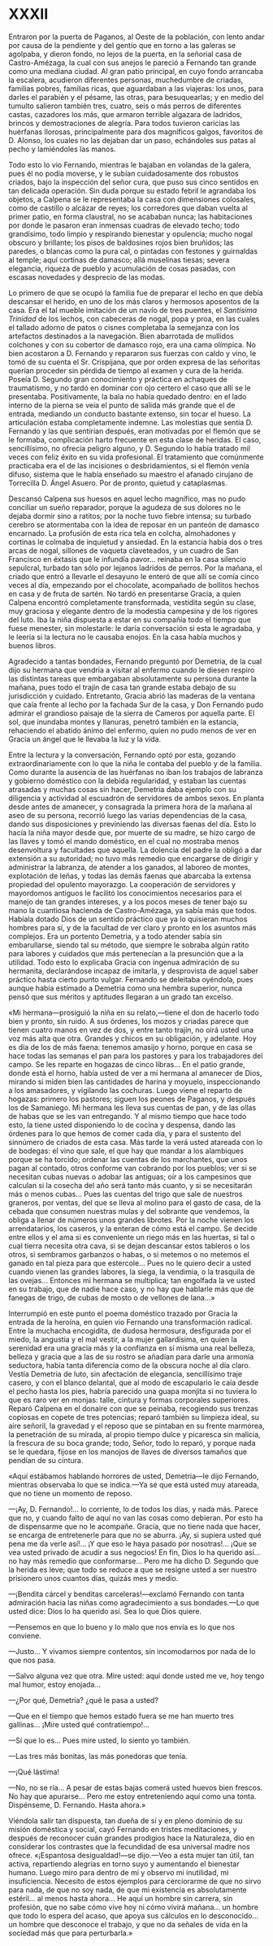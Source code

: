# XXXII

Entraron por la puerta de Paganos, al Oeste de la población, con lento andar
por causa de la pendiente y del gentío que en torno a las galeras se agolpaba,
y dieron fondo, no lejos de la puerta, en la señorial casa de Castro-Amézaga,
la cual con sus anejos le pareció a Fernando tan grande como una mediana
ciudad. Al gran patio principal, en cuyo fondo arrancaba la escalera, acudieron
diferentes personas, muchedumbre de criadas, familias pobres, familias ricas,
que aguardaban a las viajeras: los unos, para darles el parabién y el pésame,
las otras, para besuquearlas; y en medio del tumulto salieron también tres,
cuatro, seis o más perros de diferentes castas, cazadores los más, que armaron
terrible algazara de ladridos, brincos y demostraciones de alegría. Para todos
tuvieron caricias las huérfanas llorosas, principalmente para dos magníficos
galgos, favoritos de D. Alonso, los cuales no las dejaban dar un paso,
echándoles sus patas al pecho y lamiéndoles las manos.

Todo esto lo vio Fernando, mientras le bajaban en volandas de la galera, pues
él no podía moverse, y le subían cuidadosamente dos robustos criados, bajo la
inspección del señor cura, que puso sus cinco sentidos en tan delicada
operación. Sin duda porque su estado febril le agrandaba los objetos, a Calpena
se le representaba la casa con dimensiones colosales, como de castillo
o alcázar de reyes; los corredores que daban vuelta al primer patio, en forma
claustral, no se acababan nunca; las habitaciones por donde le pasaron eran
inmensas cuadras de elevado techo; todo grandísimo, todo limpio y respirando
bienestar y opulencia; mucho nogal obscuro y brillante; los pisos de baldosines
rojos bien bruñidos; las paredes, o blancas como la pura cal, o pintadas con
festones y guirnaldas al temple; aquí cortinas de damasco; allá muselinas
tiesas; severa elegancia, riqueza de pueblo y acumulación de cosas pasadas, con
escasas novedades y desprecio de las modas.

Lo primero de que se ocupó la familia fue de preparar el lecho en que debía
descansar el herido, en uno de los más claros y hermosos aposentos de la casa.
Era el tal mueble imitación de un navío de tres puentes, el *Santísima
Trinidad* de los lechos, con cabeceras de nogal, popa y proa, en las cuales el
tallado adorno de patos o cisnes completaba la semejanza con los artefactos
destinados a la navegación. Bien abarrotada de mullidos colchones y con su
cobertor de damasco rojo, era una cama olímpica. No bien acostaron a D.
Fernando y repararon sus fuerzas con caldo y vino, le tomó de su cuenta el Sr.
Crispijana, que por orden expresa de las señoritas querían proceder sin pérdida
de tiempo al examen y cura de la herida. Poseía D. Segundo gran conocimiento
y práctica en achaques de traumatismo, y no tardó en dominar con ojo certero el
caso que allí se le presentaba. Positivamente, la bala no había quedado dentro:
en el lado interno de la pierna se veía el punto de salida más grande que el de
entrada, mediando un conducto bastante extenso, sin tocar el hueso. La
articulación estaba completamente indemne. Las molestias que sentía D. Fernando
y las que sentirían después, eran motivadas por el flemón que se le formaba,
complicación harto frecuente en esta clase de heridas. El caso, sencillísimo,
no ofrecía peligro alguno, y D. Segundo lo había tratado mil veces con feliz
éxito en su vida profesional. El tratamiento que comúnmente practicaba era el
de las incisiones o desbridamientos, si el flemón venía difuso, sistema que le
había enseñado su maestro el afanado cirujano de Torrecilla D. Ángel Asuero.
Por de pronto, quietud y cataplasmas.

Descansó Calpena sus huesos en aquel lecho magnífico, mas no pudo conciliar un
sueño reparador, porque la agudeza de sus dolores no le dejaba dormir sino
a ratitos; por la noche tuvo fiebre intensa; su turbado cerebro se atormentaba
con la idea de reposar en un panteón de damasco encarnado. La profusión de esta
rica tela en colcha, almohadones y cortinas le colmaba de inquietud y ansiedad.
En la estancia había dos o tres arcas de nogal, sillones de vaqueta
claveteados, y un cuadro de San Francisco en éxtasis que le infundía pavor...
reinaba en la casa silencio sepulcral, turbado tan sólo por lejanos ladridos de
perros. Por la mañana, el criado que entró a llevarle el desayuno le enteró de
que allí se comía cinco veces al día, empezando por el chocolate, acompañado de
bollitos hechos en casa y de fruta de sartén. No tardó en presentarse Gracia,
a quien Calpena encontró completamente transformada, vestidita según su clase,
muy graciosa y elegante dentro de la modestia campesina y de los rigores del
luto. Iba la niña dispuesta a estar en su compañía todo el tiempo que fuese
menester, sin molestarle: le daría conversación si esta le agradaba, y le
leería si la lectura no le causaba enojos. En la casa había muchos y buenos
libros.

Agradecido a tantas bondades, Fernando preguntó por Demetria, de la cual dijo
su hermana que vendría a visitar al enfermo cuando le diesen respiro las
distintas tareas que embargaban absolutamente su persona durante la mañana,
pues todo el trajín de casa tan grande estaba debajo de su jurisdicción
y cuidado. Entretanto, Gracia abrió las maderas de la ventana que caía frente
al lecho por la fachada Sur de la casa, y Don Fernando pudo admirar el
grandioso paisaje de la sierra de Cameros por aquella parte. El sol, que
inundaba montes y llanuras, penetró también en la estancia, rehaciendo el
abatido ánimo del enfermo, quien no pudo menos de ver en Gracia un ángel que le
llevaba la luz y la vida.

Entre la lectura y la conversación, Fernando optó por esta, gozando
extraordinariamente con lo que la niña le contaba del pueblo y de la familia.
Como durante la ausencia de las huérfanas no iban los trabajos de labranza
y gobierno doméstico con la debida regularidad, y estaban las cuentas atrasadas
y muchas cosas sin hacer, Demetria daba ejemplo con su diligencia y actividad
al escuadrón de servidores de ambos sexos. En planta desde antes de amanecer,
y consagrada la primera hora de la mañana al aseo de su persona, recorrió luego
las varias dependencias de la casa, dando sus disposiciones y previniendo las
diversas faenas del día. Esto lo hacía la niña mayor desde que, por muerte de
su madre, se hizo cargo de las llaves y tomó el mando doméstico, en el cual no
mostraba menos desenvoltura y facultades que aquella. La dolencia del padre la
obligó a dar extensión a su autoridad; no tuvo más remedio que encargarse de
dirigir y administrar la labranza, de atender a los ganados, al laboreo de
montes, explotación de leñas, y todas las demás faenas que abarcaba la extensa
propiedad del opulento mayorazgo. La cooperación de servidores y mayordomos
antiguos le facilitó los conocimientos necesarios para el manejo de tan grandes
intereses, y a los pocos meses de tener bajo su mano la cuantiosa hacienda de
Castro-Amézaga, ya sabía más que todos. Habíala dotado Dios de un sentido
práctico que ya lo quisieran muchos hombres para sí, y de la facultad de ver
claro y pronto en los asuntos más complejos. Era un portento Demetria, y a todo
atender sabía sin embarullarse, siendo tal su método, que siempre le sobraba
algún ratito para labores y cuidados que más pertenecían a la presunción que
a la utilidad. Todo esto lo explicaba Gracia con ingenua admiración de su
hermanita, declarándose incapaz de imitarla, y desprovista de aquel saber
práctico hasta cierto punto vulgar. Fernando se deleitaba oyéndola, pues aunque
había estimado a Demetria como una hembra superior, nunca pensó que sus méritos
y aptitudes llegaran a un grado tan excelso.

«Mi hermana—prosiguió la niña en su relato,—tiene el don de hacerlo todo bien
y pronto, sin ruido. A sus órdenes, los mozos y criadas parece que tienen
cuatro manos en vez de dos, y entre tanto trajín, no oirá usted una voz más
alta que otra. Grandes y chicos en su obligación, y adelante. Hoy es día de los
de más faena: tenemos amasijo y horno, porque en casa se hace todas las semanas
el pan para los pastores y para los trabajadores del campo. Se les reparte en
hogazas de cinco libras... En el patio grande, donde está el horno, había usted
de ver a mi hermana al amanecer de Dios, mirando si miden bien las cantidades
de harina y moyuelo, inspeccionando a los amasadores, y vigilando las cochuras.
Luego viene el reparto de hogazas: primero los pastores; siguen los peones de
Paganos, y después los de Samaniego. Mi hermana les lleva sus cuentas de pan,
y de las ollas de habas que se les van entregando. Y al mismo tiempo que hace
todo esto, la tiene usted disponiendo lo de cocina y despensa, dando las
órdenes para lo que hemos de comer cada día, y para el sustento del sinnúmero
de criados de esta casa. Más tarde la verá usted atareada con lo de bodegas: el
vino que sale, el que hay que mandar a los alambiques porque se ha torcido;
ordenar las cuentas de los marchantes, que unos pagan al contado, otros
conforme van cobrando por los pueblos; ver si se necesitan cubas nuevas
o adobar las antiguas; oír a los campesinos que calculan si la cosecha del año
será tanto más cuanto, y si se necesitarán más o menos cubas... Pues las
cuentas del trigo que sale de nuestros graneros, por ventas, del que se lleva
al molino para el gasto de casa, de la cebada que consumen nuestras mulas y del
sobrante que vendemos, la obliga a llenar de números unos grandes librotes. Por
la noche vienen los arrendatarios, los caseros, y la enteran de cómo está el
campo. Se decide entre ellos y el ama si es conveniente un riego más en las
huertas, si tal o cual tierra necesita otra cava, si se dejan descansar estos
tableros o los otros, si sembramos garbanzos o habas, o si metemos o no metemos
el ganado en tal pieza para que estercole... Pues no le quiero decir a usted
cuando vienen las grandes labores, la siega, la vendimia, o la trasquila de las
ovejas... Entonces mi hermana se multiplica; tan engolfada la ve usted en su
trabajo, que de nadie hace caso, y no hay que hablarle más que de fanegas de
trigo, de cubas de mosto o de vellones de lana...»

Interrumpió en este punto el poema doméstico trazado por Gracia la entrada de
la heroína, en quien vio Fernando una transformación radical. Entre la muchacha
encogidita, de dudosa hermosura, desfigurada por el miedo, la angustia y el mal
vestir, a la mujer gallardísima, en quien la serenidad era una gracia más y la
confianza en sí misma una real belleza, belleza y gracia que a las de su rostro
se añadían para darle una armonía seductora, había tanta diferencia como de la
obscura noche al día claro. Vestía Demetria de luto, sin afectación de
elegancia, sencillísimo traje casero, y con el blanco delantal, que al modo de
escapulario le caía desde el pecho hasta los pies, habría parecido una guapa
monjita si no tuviera lo que es raro ver en monjas: talle, cintura y formas
corporales superiores. Reparó Calpena en el donaire con que se peinaba,
recogiendo sus trenzas copiosas en copete de tres potencias; reparó también su
limpieza ideal, su aire señoril, la gravedad y el reposo que se pintaban en su
frente marmórea, la penetración de su mirada, al propio tiempo dulce
y picaresca sin malicia, la frescura de su boca grande; todo, Señor, todo lo
reparó, y porque nada se le quedara, fijose en los manojos de llaves de
diversos tamaños que pendían de su cintura.

«Aquí estábamos hablando horrores de usted, Demetria—le dijo Fernando, mientras
observaba lo que se indica.—Ya sé que está usted muy atareada, que no tiene un
momento de reposo.

—¡Ay, D. Fernando!... lo corriente, lo de todos los días, y nada más. Parece
que no, y cuando falto de aquí no van las cosas como debieran. Por esto ha de
dispensarme que no le acompañe. Gracia, que no tiene nada que hacer, se encarga
de entretenerle para que no se aburra. ¡Ay, si supiera usted qué pena me da
verle así!... ¡Y que eso le haya pasado por nosotras!... ¡Que se vea usted
privado de acudir a sus negocios! En fin, Dios lo ha querido así... no hay más
remedio que conformarse... Pero me ha dicho D. Segundo que la herida es leve;
que todo se reduce a que se resigne usted a ser nuestro prisionero unos cuantos
días, quizás mes y medio.

—¡Bendita cárcel y benditas carceleras!—exclamó Fernando con tanta admiración
hacia las niñas como agradecimiento a sus bondades.—Lo que usted dice: Dios lo
ha querido así. Sea lo que Dios quiere.

—Pensemos en que lo bueno y lo malo que nos envía es lo que nos conviene.

—Justo... Y vivamos siempre contentos, sin incomodarnos por nada de lo que nos
pasa.

—Salvo alguna vez que otra. Mire usted: aquí donde usted me ve, hoy tengo mal
humor, estoy enojada...

—¿Por qué, Demetria? ¿qué le pasa a usted?

—Que en el tiempo que hemos estado fuera se me han muerto tres gallinas...
¡Mire usted qué contratiempo!...

—Sí que lo es... Pues mire usted, lo siento yo también.

—Las tres más bonitas, las más ponedoras que tenía.

—¡Qué lástima!

—No, no se ría... A pesar de estas bajas comerá usted huevos bien frescos. No
hay que apurarse... Pero me estoy entreteniendo aquí como una tonta.
Dispénseme, D. Fernando. Hasta ahora.»

Viéndola salir tan dispuesta, tan dueña de sí y en pleno dominio de su misión
doméstica y social, cayó Fernando en tristes meditaciones, y después de
reconocer cuán grandes prodigios hace la Naturaleza, dio en considerar los
contrastes que la fecundidad de esa universal madre nos ofrece. «¡Espantosa
desigualdad!—se dijo.—Veo a esta mujer tan útil, tan activa, repartiendo
alegrías en torno suyo y aumentando el bienestar humano. Luego miro para dentro
de mí y observo mi inutilidad, mi insuficiencia. Necesito de estos ejemplos
para cerciorarme de que no sirvo para nada, de que no soy nada, de que mi
existencia es absolutamente estéril... al menos hasta ahora... He aquí un
hombre sin carrera, sin profesión, que no sabe cómo vive hoy ni cómo vivirá
mañana... un hombre que todo lo espera del acaso, que apoya sus cálculos en lo
desconocido... un hombre que desconoce el trabajo, y que no da señales de vida
en la sociedad más que para perturbarla.»
